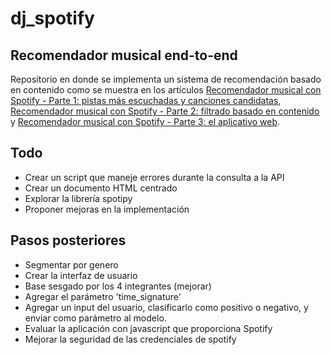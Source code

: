 # dj_spotify

## Recomendador musical end-to-end

Repositorio en donde se implementa un sistema de recomendación basado en contenido como se muestra en los artículos [Recomendador musical con Spotify - Parte 1: pistas más escuchadas y canciones candidatas](https://www.codificandobits.com/blog/tutorial-recomendador-musical-parte-1-pistas-mas-escuchadas-y-candidatas/), [Recomendador musical con Spotify - Parte 2: filtrado basado en contenido](https://www.codificandobits.com/blog/tutorial-recomendador-musical-parte-2-filtrado-basado-en-contenido/) y [Recomendador musical con Spotify - Parte 3: el aplicativo web](https://www.codificandobits.com/blog/tutorial-recomendador-musical-parte-3-aplicativo-web/).

## Todo
- Crear un script que maneje errores durante la consulta a la API
- Crear un documento HTML centrado
- Explorar la librería spotipy
- Proponer mejoras en la implementación

## Pasos posteriores
- Segmentar por genero
- Crear la interfaz de usuario
- Base sesgado por los 4 integrantes (mejorar)
- Agregar el parámetro 'time_signature'
- Agregar un input del usuario, clasificarlo como positivo o negativo, y enviar como parámetro al modelo.
- Evaluar la aplicación con javascript que proporciona Spotify
- Mejorar la seguridad de las credenciales de spotify
